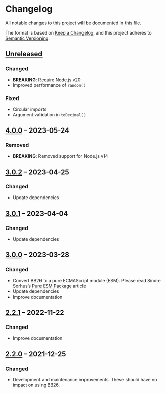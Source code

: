 # Changelog

All notable changes to this project will be documented in this file.

The format is based on [Keep a Changelog](https://keepachangelog.com/en/1.0.0/),
and this project adheres to [Semantic Versioning](https://semver.org/spec/v2.0.0.html).

## [Unreleased](https://github.com/patrik-csak/BB26/compare/v4.0.0...HEAD)

### Changed

- **BREAKING**: Require Node.js v20
- Improved performance of `random()`

### Fixed

- Circular imports
- Argument validation in `toDecimal()`

## [4.0.0](https://github.com/patrik-csak/BB26/compare/v3.0.2...v4.0.0) – 2023-05-24

### Removed

- **BREAKING**: Removed support for Node.js v14

## [3.0.2](https://github.com/patrik-csak/BB26/compare/v3.0.1...v3.0.2) – 2023-04-25

### Changed

- Update dependencies

## [3.0.1](https://github.com/patrik-csak/BB26/compare/v3.0.0...v3.0.1) – 2023-04-04

### Changed

- Update dependencies

## [3.0.0](https://github.com/patrik-csak/BB26/compare/v2.2.1...v3.0.0) – 2023-03-28

### Changed

- Convert BB26 to a pure ECMAScript module (ESM). Please read Sindre Sorhus’s [Pure ESM Package](https://gist.github.com/sindresorhus/a39789f98801d908bbc7ff3ecc99d99c) article
- Update dependencies
- Improve documentation

## [2.2.1](https://github.com/patrik-csak/BB26/compare/v2.2.0...v2.2.1) – 2022-11-22

### Changed

- Improve documentation

## [2.2.0](https://github.com/patrik-csak/BB26/compare/v2.1.1...v2.2.0) – 2021-12-25

### Changed

- Development and maintenance improvements. These should have no impact on using BB26.

